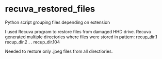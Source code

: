 # recuva_restored_files
Python script grouping files depending on extension

I used Recuva program to restore files from damaged HHD drive. 
Recuva generated multiple directories where files were stored in pattern:
recup_dir.1
recup_dir.2
.
.
recup_dir.104

Needed to restore only .jpeg files from all directiories.
